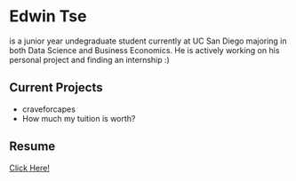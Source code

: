 # Edwin Tse
is a junior year undegraduate student currently at UC San Diego majoring in both Data Science and Business Economics. He is actively working on his personal project and finding an internship :)

## Current Projects
* craveforcapes
* How much my tuition is worth?

## Resume
[Click Here!](/resume.pdf)
